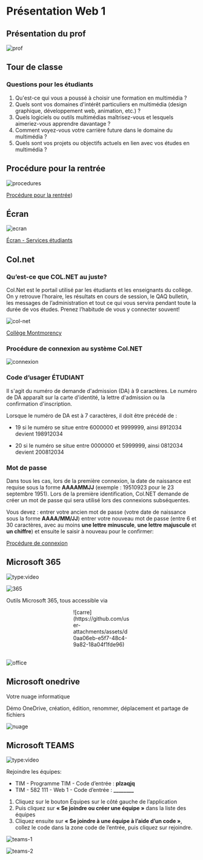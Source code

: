 # Présentation Web 1
## Présentation du prof
![prof](https://github.com/user-attachments/assets/a47c9774-11f3-479a-a652-29da0feda757)

## Tour de classe

### Questions pour les étudiants

1. Qu'est-ce qui vous a poussé à choisir une formation en multimédia ?
1. Quels sont vos domaines d'intérêt particuliers en multimédia (design graphique, développement web, animation, etc.) ?
1. Quels logiciels ou outils multimédias maîtrisez-vous et lesquels aimeriez-vous apprendre davantage ?
1. Comment voyez-vous votre carrière future dans le domaine du multimédia ?
1. Quels sont vos projets ou objectifs actuels en lien avec vos études en multimédia ?

## Procédure pour la rentrée

![procedures](https://github.com/user-attachments/assets/0e77fb68-df94-4bd3-b7e5-8df3c9bade2e)

[Procédure pour la rentrée](https://ccti.cmontmorency.qc.ca/la-rentree))

## Écran

![ecran](https://github.com/user-attachments/assets/18eec8e1-f7a7-4528-8f21-6648b9b898f8)

[Écran - Services étudiants](https://www.cmontmorency.qc.ca/college/brip/brip/ecran/#ressources-en-ligne)

## Col.net

### Qu’est-ce que COL.NET au juste?

Col.Net est le portail utilisé par les étudiants et les enseignants du collège. On y retrouve l’horaire, les résultats en cours de session, le QAQ bulletin, les messages de l’administration et tout ce qui vous servira pendant toute la durée de vos études. Prenez l’habitude de vous y connecter souvent!

![col-net](https://github.com/user-attachments/assets/b30f3cd2-603a-4867-b911-ecd26195b7ab)

[Collège Montmorency](https://www.cmontmorency.qc.ca/)

### Procédure de connexion au système Col.NET

![connexion](https://github.com/user-attachments/assets/ee6d5f8b-8ad8-4a58-a636-d8dfae52738b)

### Code d’usager ÉTUDIANT

Il s'agit du numéro de demande d'admission (DA) à 9 caractères. Le numéro de DA apparaît sur la carte d'identité, la lettre d'admission ou la confirmation d'inscription.

Lorsque le numéro de DA est à 7 caractères, il doit être précédé de :

* 19 si le numéro se situe entre 6000000 et 9999999, ainsi 8912034 devient 198912034

* 20 si le numéro se situe entre 0000000 et 5999999, ainsi 0812034 devient 200812034

### Mot de passe

Dans tous les cas, lors de la première connexion, la date de naissance est requise sous la forme **AAAAMMJJ** (exemple : 19510923 pour le 23 septembre 1951). Lors de la première identification, Col.NET demande de créer un mot de passe qui sera utilisé lors des connexions subséquentes.

Vous devez : entrer votre ancien mot de passe (votre date de naissance sous la forme **AAAA/MM/JJ**) entrer votre nouveau mot de passe (entre 6 et 30 caractères, avec au moins **une lettre minuscule**, **une lettre majuscule** et **un chiffre**) et ensuite le saisir à nouveau pour le confirmer:

[Procédure de connexion](https://www.cmontmorency.qc.ca/ColNET/etudiant/Messagesgeneraux/ColNET_procedure_connexion.pdf)

## Microsoft 365

![type:video](https://www.youtube.com/embed/Fa9hCEg0tuM)

![365](https://github.com/user-attachments/assets/4599fdfa-34dc-4832-982a-cbf6d136bf39)

Outils Microsoft 365, tous accessible via
<br>
<div style="display: block; margin-left: auto; margin-right: auto; width: 30%;">
![carre](https://github.com/user-attachments/assets/d0aa06eb-e5f7-48c4-9a82-18a04f1fde96)
</div>
<br>

![office](https://github.com/user-attachments/assets/80475dd2-3186-4843-b65e-5bc9bb5df4ed)

## Microsoft onedrive

Votre nuage informatique

Démo OneDrive, création, édition, renommer, déplacement et partage de fichiers

![nuage](https://github.com/user-attachments/assets/c7b5fe62-4ae5-4159-9fae-2287e8ae4e88)

## Microsoft TEAMS

![type:video](https://www.youtube.com/embed/yT12quWr01g)

Rejoindre les équipes:

* TIM - Programme TIM - Code d’entrée : **plzaqjq**
* TIM - 582 111 - Web 1 - Code d’entrée : **________**

1. Cliquez sur le bouton Équipes sur le côté gauche de l’application
1. Puis cliquez sur **« Se joindre ou créer une équipe »** dans la liste des équipes
1. Cliquez ensuite sur **« Se joindre à une équipe à l’aide d’un code »**, collez le code dans la zone code de l’entrée, puis cliquez sur rejoindre.

![teams-1](https://github.com/user-attachments/assets/1bddeeb5-f927-4255-9eaa-2bcf100ce104)

![teams-2](https://github.com/user-attachments/assets/d199a066-25d4-4b04-9fa2-38cbacc977b6)

